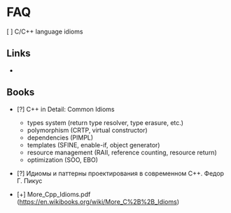 # FAQ

[ ] C/C++ language idioms

## Links

-

## Books

- [?] C++ in Detail: Common Idioms

  - types system (return type resolver, type erasure, etc.)
  - polymorphism (CRTP, virtual constructor)
  - dependencies (PIMPL)
  - templates (SFINE, enable-if, object generator)
  - resource management (RAII, reference counting, resource return)
  - optimization (SOO, EBO)

- [?] Идиомы и паттерны проектирования в современном С++. Федор Г. Пикус
- [+] More_Cpp_Idioms.pdf (https://en.wikibooks.org/wiki/More_C%2B%2B_Idioms)
